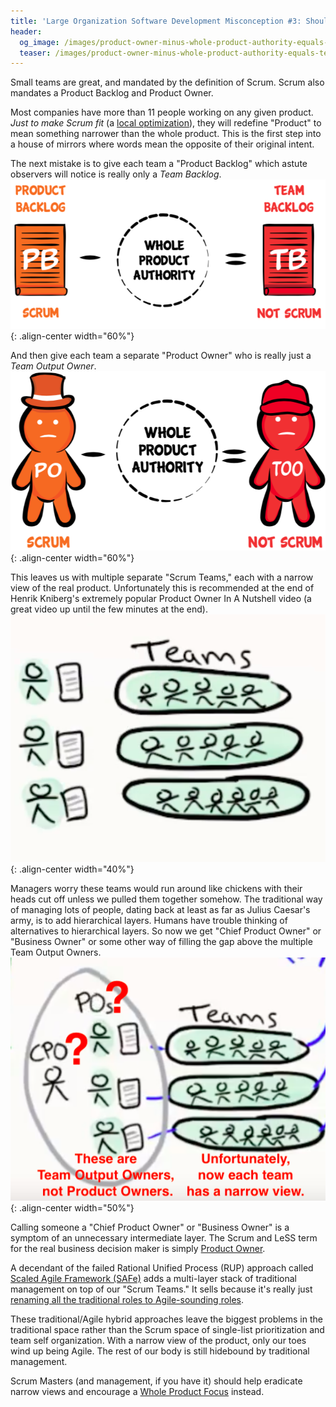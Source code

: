 ```yaml
---
title: 'Large Organization Software Development Misconception #3: Should Our Team See A Narrow View Or A Whole Product View?'
header:
  og_image: /images/product-owner-minus-whole-product-authority-equals-team-output-owner.png
  teaser: /images/product-owner-minus-whole-product-authority-equals-team-output-owner.png
---
```


Small teams are great, and mandated by the definition of Scrum.  Scrum also mandates a Product Backlog and Product Owner.  

Most companies have more than 11 people working on any given product.  *Just to make Scrum fit* (a [local optimization](/local-optimization-bias)), they will redefine "Product" to mean something narrower than the whole product.  This is the first step into a house of mirrors where words mean the opposite of their original intent.

The next mistake is to give each team a "Product Backlog" which astute observers will notice is really only a *Team Backlog*.
![Product Backlog minus whole product authority equals Team Backlog](/images/product-backlog-minus-whole-product-authority-equals-team-backlog.png){: .align-center width="60%"}

And then give each team a separate "Product Owner" who is really just a *Team Output Owner*.
![Product Owner minus whole product authority equals Team Output Owner](/images/product-owner-minus-whole-product-authority-equals-team-output-owner.png){: .align-center width="60%"}

This leaves us with multiple separate "Scrum Teams," each with a narrow view of the real product. Unfortunately this is recommended at the end of Henrik Kniberg's extremely popular Product Owner In A Nutshell video (a great video up until the few minutes at the end).
![Henrik Kniberg Multiple-PO Dysfunction](/images/henrik-kniberg-multiple-po-dysfunction.png){: .align-center width="40%"}

Managers worry these teams would run around like chickens with their heads cut off unless we pulled them together somehow.  The traditional way of managing lots of people, dating back at least as far as Julius Caesar's army, is to add hierarchical layers.  Humans have trouble thinking of alternatives to hierarchical layers.  So now we get "Chief Product Owner" or "Business Owner" or some other way of filling the gap above the multiple Team Output Owners.
![Henrik Kniberg Product Owner In a Nutshell Dysfunction](/images/henrik-kniberg-cpo-dysfunction.png){: .align-center width="50%"}

Calling someone a "Chief Product Owner" or "Business Owner" is a symptom of an unnecessary intermediate layer.  The Scrum and LeSS term for the real business decision maker is simply [Product Owner](https://less.works/less/framework/product-owner.html).

A decendant of the failed Rational Unified Process (RUP) approach called [Scaled Agile Framework (SAFe)](http://www.lafable.com/) adds a multi-layer stack of traditional management on top of our "Scrum Teams."  It sells because it's really just [renaming all the traditional roles to Agile-sounding roles](https://fansofless.com).  

These traditional/Agile hybrid approaches leave the biggest problems in the traditional space rather than the Scrum space of single-list prioritization and team self organization.  With a narrow view of the product, only our toes wind up being Agile.  The rest of our body is still hidebound by traditional management.

Scrum Masters (and management, if you have it) should help eradicate narrow views and encourage a [Whole Product Focus](https://less.works/less/principles/whole-product-focus.html) instead.
